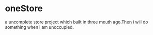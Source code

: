 # oneStore
a uncomplete store project which built in three mouth ago.Then i will do something when i am unoccupied.

